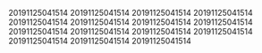 20191125041514
20191125041514
20191125041514
20191125041514
20191125041514
20191125041514
20191125041514
20191125041514
20191125041514
20191125041514
20191125041514
20191125041514
20191125041514
20191125041514
20191125041514
